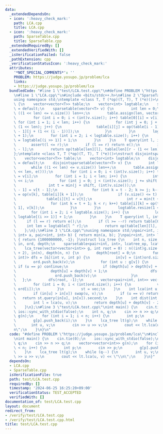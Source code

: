```yaml
---
data:
  _extendedDependsOn:
  - icon: ':heavy_check_mark:'
    path: LCA.cpp
    title: LCA.cpp
  - icon: ':heavy_check_mark:'
    path: SparseTable.cpp
    title: SparseTable.cpp
  _extendedRequiredBy: []
  _extendedVerifiedWith: []
  _isVerificationFailed: false
  _pathExtension: cpp
  _verificationStatusIcon: ':heavy_check_mark:'
  attributes:
    '*NOT_SPECIAL_COMMENTS*': ''
    PROBLEM: https://judge.yosupo.jp/problem/lca
    links:
    - https://judge.yosupo.jp/problem/lca
  bundledCode: "#line 1 \"test/LCA.test.cpp\"\n#define PROBLEM \"https://judge.yosupo.jp/problem/lca\"\
    \n#line 1 \"LCA.cpp\"\n#include <bits/stdc++.h>\n#line 2 \"SparseTable.cpp\"\n\
    using namespace std;\ntemplate <class T, T (*op)(T, T), T (*e)()>\nstruct sparsetable\
    \ {\n    vector<vector<T>> table;\n    vector<int> logtable;\n    sparsetable()\
    \ = default;\n    sparsetable(vector<T> v) {\n        int len = 0;\n        while\
    \ ((1 << len) <= v.size()) len++;\n        table.assign(len, vector<T>(1 << len));\n\
    \        for (int i = 0; i < (int)v.size(); i++) table[0][i] = v[i];\n       \
    \ for (int i = 1; i < len; i++) {\n            for (int j = 0; j + (1 << i) <=\
    \ (1 << len); j++) {\n                table[i][j] = op(table[i - 1][j], table[i\
    \ - 1][j + (1 << (i - 1))]);\n            }\n        }\n        logtable.resize(v.size()\
    \ + 1);\n        for (int i = 2; i < logtable.size(); i++) {\n            logtable[i]\
    \ = logtable[(i >> 1)] + 1;\n        }\n    }\n    T query(int l, int r) {\n \
    \       assert(l <= r);\n        if (l == r) return e();\n        int len = logtable[r\
    \ - l];\n        return op(table[len][l], table[len][r - (1 << len)]);\n    }\n\
    };\ntemplate <class T, T (*op)(T, T), T (*e)()>\nstruct disjointsparsetable {\n\
    \    vector<vector<T>> table;\n    vector<int> logtable;\n    disjointsparsetable()\
    \ = default;\n    disjointsparsetable(vector<T> v) {\n        int len = 0;\n \
    \       while ((1 << len) <= v.size()) len++;\n        table.assign(len, vector<T>(1\
    \ << len, e()));\n        for (int i = 0; i < (int)v.size(); i++) table[0][i]\
    \ = v[i];\n        for (int i = 1; i < len; i++) {\n            int shift = 1\
    \ << i;\n            for (int j = 0; j < (int)v.size(); j += shift << 1) {\n \
    \               int t = min(j + shift, (int)v.size());\n                table[i][t\
    \ - 1] = v[t - 1];\n                for (int k = t - 2; k >= j; k--) table[i][k]\
    \ = op(v[k], table[i][k + 1]);\n                if (v.size() <= t) break;\n  \
    \              table[i][t] = v[t];\n                int r = min(t + shift, (int)v.size());\n\
    \                for (int k = t + 1; k < r; k++) table[i][k] = op(table[i][k -\
    \ 1], v[k]);\n            }\n        }\n        logtable.resize(1 << len);\n \
    \       for (int i = 2; i < logtable.size(); i++) {\n            logtable[i] =\
    \ logtable[(i >> 1)] + 1;\n        }\n    }\n    T query(int l, int r) {\n   \
    \     if (l == r) return e();\n        if (l >= --r) return table[0][l];\n   \
    \     int len = logtable[l ^ r];\n        return op(table[len][l], table[len][r]);\n\
    \    };\n};\n#line 3 \"LCA.cpp\"\nusing namespace std;\npair<int, int> lcatree_op(pair<int,\
    \ int> a, pair<int, int> b) { return min(a, b); }\npair<int, int> lcatree_e()\
    \ { return {1000000000, -1}; }\nstruct lca_tree {\n    int n, size;\n    vector<int>\
    \ in, ord, depth;\n    sparsetable<pair<int, int>, lcatree_op, lcatree_e> st;\n\
    \    lca_tree(vector<vector<int>> g, int root = 0) : n((int)g.size()), size(log2(n)\
    \ + 2), in(n), depth(n, n) {\n        depth[root] = 0;\n        function<void(int,\
    \ int)> dfs = [&](int v, int p) {\n            in[v] = (int)ord.size();\n    \
    \        ord.push_back(v);\n            for (int u : g[v]) {\n               \
    \ if (u == p) continue;\n                if (depth[u] > depth[v] + 1) {\n    \
    \                depth[u] = depth[v] + 1;\n                    dfs(u, v);\n  \
    \                  ord.push_back(v);\n                }\n            }\n     \
    \   };\n        dfs(root, -1);\n        vector<pair<int, int>> vec((int)ord.size());\n\
    \        for (int i = 0; i < (int)ord.size(); i++) {\n            vec[i] = make_pair(depth[ord[i]],\
    \ ord[i]);\n        }\n        st = vec;\n    }\n    int lca(int u, int v) {\n\
    \        if (in[u] > in[v]) swap(u, v);\n        if (u == v) return u;\n     \
    \   return st.query(in[u], in[v]).second;\n    }\n    int dist(int u, int v) {\n\
    \        int l = lca(u, v);\n        return depth[u] + depth[v] - 2 * depth[l];\n\
    \    }\n};\n#line 3 \"test/LCA.test.cpp\"\nint main() {\n    cin.tie(0);\n   \
    \ ios::sync_with_stdio(false);\n    int n, q;\n    cin >> n >> q;\n    vector<vector<int>>\
    \ g(n);\n    for (int i = 1; i < n; i++) {\n        int p;\n        cin >> p;\n\
    \        g[p].push_back(i);\n    }\n    lca_tree lt(g);\n    while (q--) {\n \
    \       int u, v;\n        cin >> u >> v;\n        cout << lt.lca(u, v) << \"\\\
    n\";\n    }\n}\n"
  code: "#define PROBLEM \"https://judge.yosupo.jp/problem/lca\"\n#include \"../LCA.cpp\"\
    \nint main() {\n    cin.tie(0);\n    ios::sync_with_stdio(false);\n    int n,\
    \ q;\n    cin >> n >> q;\n    vector<vector<int>> g(n);\n    for (int i = 1; i\
    \ < n; i++) {\n        int p;\n        cin >> p;\n        g[p].push_back(i);\n\
    \    }\n    lca_tree lt(g);\n    while (q--) {\n        int u, v;\n        cin\
    \ >> u >> v;\n        cout << lt.lca(u, v) << \"\\n\";\n    }\n}"
  dependsOn:
  - LCA.cpp
  - SparseTable.cpp
  isVerificationFile: true
  path: test/LCA.test.cpp
  requiredBy: []
  timestamp: '2024-06-25 16:25:20+09:00'
  verificationStatus: TEST_ACCEPTED
  verifiedWith: []
documentation_of: test/LCA.test.cpp
layout: document
redirect_from:
- /verify/test/LCA.test.cpp
- /verify/test/LCA.test.cpp.html
title: test/LCA.test.cpp
---
```

